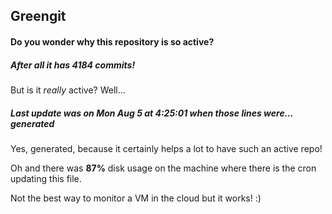 ## Greengit

#### Do you wonder why this repository is so active?

##### After all it has 4184 commits!

But is it *really* active? Well...

##### Last update was on Mon Aug 5 at 4:25:01 when those lines were... generated

Yes, generated, because it certainly helps a lot to have such an active repo!

Oh and there was **87%** disk usage on the machine
where there is the cron updating this file.

Not the best way to monitor a VM in the cloud but it works! :)
